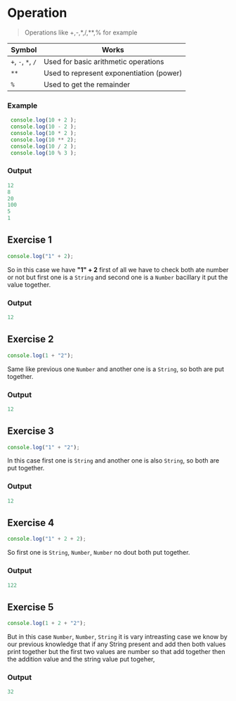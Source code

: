 # Operation
> Operations like +,-,*,/,**,% for example

| Symbol  | Works                                      |
|---------|--------------------------------------------|
| `+`, `-`, `*`, `/` | Used for basic arithmetic operations |
| `**`     | Used to represent exponentiation (power)  |
| `%`      | Used to get the remainder                |

### Example
```javascript
 console.log(10 + 2 );
 console.log(10 - 2 );
 console.log(10 * 2 );
 console.log(10 ** 2);
 console.log(10 / 2 );
 console.log(10 % 3 );
```
### Output
```javascript
12
8
20
100
5
1
```
## Exercise 1
```javascript
console.log("1" + 2); 
```
So in this case we have **"1" + 2** first of all we have to check both ate number or not but first one is a `String` and second one is a `Number` bacillary it put the value together.    
### Output
```javascript
12
```
## Exercise 2
```javascript
console.log(1 + "2"); 
```
Same like previous one `Number` and another one is a `String`, so both are put together.   
### Output
```javascript
12
```

## Exercise 3
```javascript
console.log("1" + "2"); 
```
In this case first one is `String` and another one is also `String`, so both are put together.   
### Output
```javascript
12
```

## Exercise 4
```javascript
console.log("1" + 2 + 2); 
```
So first one is `String`, `Number`, `Number` no dout both put together.  
### Output
```javascript
122
```

## Exercise 5
```javascript
console.log(1 + 2 + "2"); 
```
But in this case `Number`, `Number`, `String` it is vary intreasting case we know by our previous knowledge that if any String present and add then both values print together but the first two values are number so that add together then the addition value and the string value put togeher,  
### Output
```javascript
32
```

